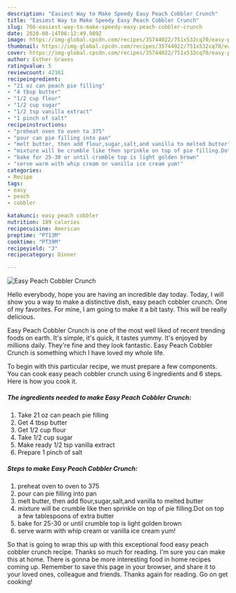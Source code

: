 ```yaml
---
description: "Easiest Way to Make Speedy Easy Peach Cobbler Crunch"
title: "Easiest Way to Make Speedy Easy Peach Cobbler Crunch"
slug: 766-easiest-way-to-make-speedy-easy-peach-cobbler-crunch
date: 2020-08-14T06:12:49.989Z
image: https://img-global.cpcdn.com/recipes/35744022/751x532cq70/easy-peach-cobbler-crunch-recipe-main-photo.jpg
thumbnail: https://img-global.cpcdn.com/recipes/35744022/751x532cq70/easy-peach-cobbler-crunch-recipe-main-photo.jpg
cover: https://img-global.cpcdn.com/recipes/35744022/751x532cq70/easy-peach-cobbler-crunch-recipe-main-photo.jpg
author: Esther Graves
ratingvalue: 5
reviewcount: 42161
recipeingredient:
- "21 oz can peach pie filling"
- "4 tbsp butter"
- "1/2 cup flour"
- "1/2 cup sugar"
- "1/2 tsp vanilla extract"
- "1 pinch of salt"
recipeinstructions:
- "preheat oven to oven to 375"
- "pour can pie filling into pan"
- "melt butter, then add flour,sugar,salt,and vanilla to melted butter"
- "mixture will be crumble like then sprinkle on top of pie filling.Dot on top a few tablespoons of extra butter"
- "bake for 25-30 or until crumble top is light golden brown"
- "serve warm with whip cream or vanilla ice cream yum!"
categories:
- Recipe
tags:
- easy
- peach
- cobbler

katakunci: easy peach cobbler 
nutrition: 189 calories
recipecuisine: American
preptime: "PT13M"
cooktime: "PT39M"
recipeyield: "3"
recipecategory: Dinner

---
```



![Easy Peach Cobbler Crunch](https://img-global.cpcdn.com/recipes/35744022/751x532cq70/easy-peach-cobbler-crunch-recipe-main-photo.jpg)

Hello everybody, hope you are having an incredible day today. Today, I will show you a way to make a distinctive dish, easy peach cobbler crunch. One of my favorites. For mine, I am going to make it a bit tasty. This will be really delicious.



Easy Peach Cobbler Crunch is one of the most well liked of recent trending foods on earth. It's simple, it's quick, it tastes yummy. It's enjoyed by millions daily. They're fine and they look fantastic. Easy Peach Cobbler Crunch is something which I have loved my whole life.


To begin with this particular recipe, we must prepare a few components. You can cook easy peach cobbler crunch using 6 ingredients and 6 steps. Here is how you cook it.

<!--inarticleads1-->

##### The ingredients needed to make Easy Peach Cobbler Crunch:

1. Take 21 oz can peach pie filling
1. Get 4 tbsp butter
1. Get 1/2 cup flour
1. Take 1/2 cup sugar
1. Make ready 1/2 tsp vanilla extract
1. Prepare 1 pinch of salt




<!--inarticleads2-->

##### Steps to make Easy Peach Cobbler Crunch:

1. preheat oven to oven to 375
1. pour can pie filling into pan
1. melt butter, then add flour,sugar,salt,and vanilla to melted butter
1. mixture will be crumble like then sprinkle on top of pie filling.Dot on top a few tablespoons of extra butter
1. bake for 25-30 or until crumble top is light golden brown
1. serve warm with whip cream or vanilla ice cream yum!




So that is going to wrap this up with this exceptional food easy peach cobbler crunch recipe. Thanks so much for reading. I'm sure you can make this at home. There is gonna be more interesting food in home recipes coming up. Remember to save this page in your browser, and share it to your loved ones, colleague and friends. Thanks again for reading. Go on get cooking!
